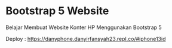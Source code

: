 # Bootstrap 5 Website
Belajar Membuat Website Konter HP Menggunakan Bootstrap 5

Deploy : 
https://danyphone.danyirfansyah23.repl.co/#iphone13id
